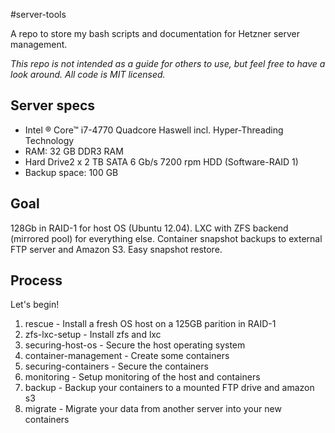 #server-tools

A repo to store my bash scripts and documentation for Hetzner server management. 

*This repo is not intended as a guide for others to use, but feel free to have a look around. All code is MIT licensed.*

## Server specs

* Intel ® Core™ i7-4770 Quadcore Haswell incl. Hyper-Threading Technology
* RAM: 32 GB DDR3 RAM
* Hard Drive2 x 2 TB SATA 6 Gb/s 7200 rpm HDD (Software-RAID 1)
* Backup space: 100 GB

## Goal

128Gb in RAID-1 for host OS (Ubuntu 12.04). LXC with ZFS backend (mirrored pool) for everything else. Container snapshot backups to external FTP server and Amazon S3. Easy snapshot restore.

## Process

Let's begin!

1. rescue - Install a fresh OS host on a 125GB parition in RAID-1
2. zfs-lxc-setup - Install zfs and lxc
3. securing-host-os - Secure the host operating system
3. container-management - Create some containers
4. securing-containers - Secure the containers
5. monitoring - Setup monitoring of the host and containers
6. backup - Backup your containers to a mounted FTP drive and amazon s3
7. migrate - Migrate your data from another server into your new containers
